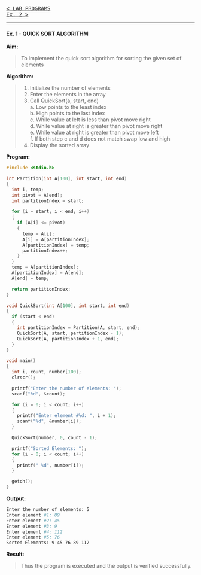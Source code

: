 [<kbd>< LAB PROGRAMS</kbd>](../README.md#lab-programs)  
[<kbd> Ex. 2 ></kbd>](../lab_programs/e2.md)

---

#### Ex. 1 - QUICK SORT ALGORITHM

**Aim:**
> To implement the quick sort algorithm for sorting the given set of elements

**Algorithm:**
> 1. Initialize the number of elements
> 2. Enter the elements in the array
> 3. Call QuickSort(a, start, end)  
  > a. Low points to the least index  
  > b. High points to the last index  
  > c. While value at left is less than pivot move right  
  > d. While value at right is greater than pivot move right   
  > e. While value at right is greater than pivot move left  
  > f. If both step c and d does not match swap low and high
> 4. Display the sorted array

**Program:**
```c
#include <stdio.h>

int Partition(int A[100], int start, int end)
{
  int i, temp;
  int pivot = A[end];
  int partitionIndex = start;

  for (i = start; i < end; i++)
  {
    if (A[i] <= pivot)
    {
      temp = A[i];
      A[i] = A[partitionIndex];
      A[partitionIndex] = temp;
      partitionIndex++;
    }
  }
  temp = A[partitionIndex];
  A[partitionIndex] = A[end];
  A[end] = temp;

  return partitionIndex;
}

void QuickSort(int A[100], int start, int end)
{
  if (start < end)
  {
    int partitionIndex = Partition(A, start, end);
    QuickSort(A, start, partitionIndex - 1);
    QuickSort(A, partitionIndex + 1, end);
  }
}

void main()
{
  int i, count, number[100];
  clrscr();

  printf("Enter the number of elements: ");
  scanf("%d", &count);

  for (i = 0; i < count; i++)
  {
    printf("Enter element #%d: ", i + 1);
    scanf("%d", &number[i]);
  }

  QuickSort(number, 0, count - 1);

  printf("Sorted Elements: ");
  for (i = 0; i < count; i++)
  {
    printf(" %d", number[i]);
  }

  getch();
}
```

**Output:**
```sh
Enter the number of elements: 5  
Enter element #1: 89  
Enter element #2: 45  
Enter element #3: 9  
Enter element #4: 112   
Enter element #5: 76  
Sorted Elements: 9 45 76 89 112
```

**Result:**
> Thus the program is executed and the output is verified successfully.

